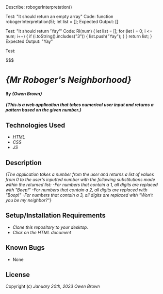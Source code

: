 Describe: robogerInterpretation()

Test: "It should return an empty array"
Code: 
function robogerInterpretation(5);
let list = [];
Expected Output: []

Test: "It should return 'Yay'"
Code: 
 RI(num) {
  let list = [];
  for (let i = 0; i <= num; i++) {
    if (i.toString().includes("3")) {
      list.push("Yay");
    }
  }
  return list;
}
Expected Output: "Yay"

Test:  



$$$$$$$

# _{Mr Roboger's Neighborhood}_

#### By _**{Owen Brown}**_

#### _{This is a web application that takes numerical user input and returns a pattern based on the given number.}_

## Technologies Used

* _HTML_
* _CSS_
* _JS_

## Description

_{The application takes a number from the user and returns a list of values from 0 to the user's inputted number with the following substitutions made within the returned list:
-For numbers that contain a 1, all digits are replaced with "Beep!"
-For numbers that contain a 2, all digits are replaced with "Boop!"
-For numbers that contain a 3, all digits are replaced with "Won't you be my neighbor?"}_

## Setup/Installation Requirements

* _Clone this repository to your desktop._
* _Click on the HTML document_ 


## Known Bugs

* None

## License

Copyright (c) _January 20th, 2023_ _Owen Brown_